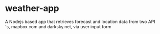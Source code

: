 # weather-app
A Nodejs based app that retrieves forecast and location data from two API´s, mapbox.com and darksky.net, via user input form
